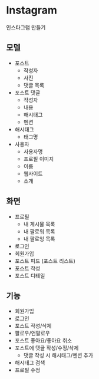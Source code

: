 # Instagram

인스타그램 만들기

## 모델

- 포스트
    - 작성자
    - 사진
    - 댓글 목록
- 포스트 댓글
    - 작성자
    - 내용
    - 해시태그
    - 멘션
- 해시태그
    - 태그명
- 사용자
    - 사용자명
    - 프로필 이미지
    - 이름
    - 웹사이트
    - 소개

## 화면

- 프로필
    - 내 게시물 목록
    - 내 팔로워 목록
    - 내 팔로잉 목록
- 로그인
- 회원가입
- 포스트 피드 (포스트 리스트)
- 포스트 작성
- 포스트 디테일

## 기능

- 회원가입
- 로그인
- 포스트 작성/삭제
- 팔로우/언팔로우
- 포스트 좋아요/좋아요 취소
- 포스트에 댓글 작성/수정/삭제
    - 댓글 작성 시 해시태그/멘션 추가
- 해시태그 검색
- 프로필 수정
